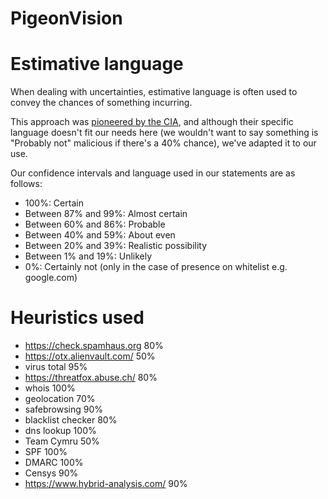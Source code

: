 # PigeonVision

# Estimative language

When dealing with uncertainties, estimative language is often used to convey the chances of something incurring.

This approach was [pioneered by the CIA](https://www.cia.gov/resources/csi/static/Words-of-Estimative-Probability.pdf), and although their specific language doesn't fit our needs here (we wouldn't want to say something is "Probably not" malicious if there's a 40% chance), we've adapted it to our use.

Our confidence intervals and language used in our statements are as follows:

- 100%: Certain
- Between 87% and 99%: Almost certain
- Between 60% and 86%: Probable
- Between 40% and 59%: About even
- Between 20% and 39%: Realistic possibility
- Between 1% and 19%: Unlikely
- 0%: Certainly not (only in the case of presence on whitelist e.g. google.com)

# Heuristics used

- https://check.spamhaus.org 80% 
- https://otx.alienvault.com/ 50%
- virus total 95%
- https://threatfox.abuse.ch/ 80%
- whois 100%
- geolocation 70%
- safebrowsing 90%
- blacklist checker 80%
- dns lookup 100%
- Team Cymru 50%
- SPF 100%
- DMARC 100%
- Censys 90%
- https://www.hybrid-analysis.com/ 90%
